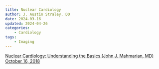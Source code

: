 ```yaml
---
title: Nuclear Cardiology
author: J. Austin Straley, DO
date: 2024-03-16
updated: 2024-04-26
categories:
    - Cardiology
tags:
    - Imaging
---
```


[Nuclear Cardiology: Understanding the Basics (John J. Mahmarian, MD) October 16, 2018][1]

[1]: https://www.youtube.com/watch?app=desktop&v=C5dzDRqUrGA{:target="_blank"}
